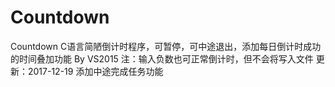 ﻿# Countdown
Countdown C语言简陋倒计时程序，可暂停，可中途退出，添加每日倒计时成功的时间叠加功能  By VS2015
注：输入负数也可正常倒计时，但不会将写入文件
更新：2017-12-19 添加中途完成任务功能

